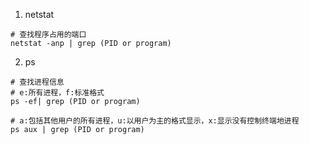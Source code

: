 1. netstat
```shell
# 查找程序占用的端口
netstat -anp | grep (PID or program)
```

2. ps
```shell
# 查找进程信息
# e:所有进程，f:标准格式
ps -ef| grep (PID or program)

# a:包括其他用户的所有进程，u:以用户为主的格式显示，x:显示没有控制终端地进程
ps aux | grep (PID or program)

```
